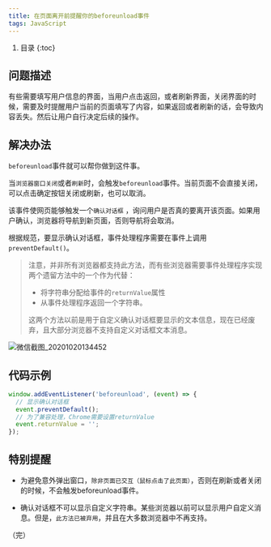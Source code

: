 ```yaml
---
title: 在页面离开前提醒你的beforeunload事件
tags: JavaScript
---
```


1. 目录
{:toc}

## 问题描述

有些需要填写用户信息的界面，当用户点击返回，或者刷新界面，关闭界面的时候，需要及时提醒用户当前的页面填写了内容，如果返回或者刷新的话，会导致内容丢失。然后让用户自行决定后续的操作。

<!--more-->

## 解决办法

`beforeunload`事件就可以帮你做到这件事。

当`浏览器窗口关闭`或者`刷新`时，会触发`beforeunload`事件。当前页面不会直接关闭，可以点击确定按钮关闭或刷新，也可以取消。

该事件使网页能够触发一个`确认对话框` ，询问用户是否真的要离开该页面。如果用户确认，浏览器将导航到新页面，否则导航将会取消。

根据规范，要显示确认对话框，事件处理程序需要在事件上调用`preventDefault()`。

> 注意，并非所有浏览器都支持此方法，而有些浏览器需要事件处理程序实现两个遗留方法中的一个作为代替：
>
> - 将字符串分配给事件的`returnValue`属性
> - 从事件处理程序返回一个字符串。
>
> 这两个方法以前是用于自定义确认对话框要显示的文本信息，现在已经废弃，且大部分浏览器不支持自定义对话框文本消息。

![微信截图_20201020134452](https://user-images.githubusercontent.com/23518990/96547567-e9d4a900-12de-11eb-9897-7117d2768835.png)


## 代码示例

```js
window.addEventListener('beforeunload', (event) => {
  // 显示确认对话框
  event.preventDefault();
  // 为了兼容处理，Chrome需要设置returnValue
  event.returnValue = '';
});
```


## 特别提醒

- 为避免意外弹出窗口，`除非页面已交互（鼠标点击了此页面）`，否则在刷新或者关闭的时候，不会触发beforeunload事件。

- 确认对话框不可以显示自定义字符串。某些浏览器以前可以显示用户自定义消息。但是，`此方法已被弃用`，并且在大多数浏览器中不再支持。 

（完）

